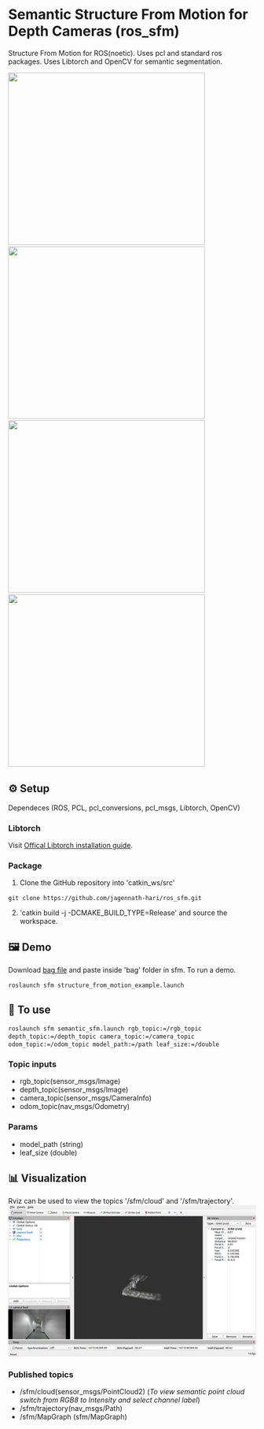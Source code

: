 # Semantic Structure From Motion for Depth Cameras (ros_sfm)
Structure From Motion for ROS(noetic). Uses pcl and standard ros packages. Uses Libtorch and OpenCV for semantic segmentation.

<p float="center">
  <img src="assets/camera_feed1.gif" width="400" height="350" />
  <img src="assets/point_cloud.gif" width="400" height="350" />
  <img src="assets/camera_feed2.gif" width="400" height="350" />
  <img src="assets/semantic_cloud.gif" width="400" height="350" />
</p> 

## ⚙️ Setup
Dependeces (ROS, PCL, pcl_conversions, pcl_msgs, Libtorch, OpenCV)

### Libtorch
Visit [Offical Libtorch installation guide](https://github.com/pytorch/pytorch/blob/main/docs/libtorch.rst).

### Package
1. Clone the GitHub repository into 'catkin_ws/src'
```shell
git clone https://github.com/jagennath-hari/ros_sfm.git
```
2. 'catkin build -j -DCMAKE_BUILD_TYPE=Release' and source the workspace.

## 🖼 Demo
Download [bag file](https://drive.google.com/uc?export=download&id=1SUDQQADDZAbozKulQ5Lv8tRqpfOsAcj8) and paste inside 'bag' folder in sfm.
To run a demo.
```shell
roslaunch sfm structure_from_motion_example.launch
```
## 🏁 To use
```shell
roslaunch sfm semantic_sfm.launch rgb_topic:=/rgb_topic depth_topic:=/depth_topic camera_topic:=/camera_topic odom_topic:=/odom_topic model_path:=/path leaf_size:=/double
```
### Topic inputs
- rgb_topic(sensor_msgs/Image)
- depth_topic(sensor_msgs/Image)
- camera_topic(sensor_msgs/CameraInfo)
- odom_topic(nav_msgs/Odometry)

### Params
- model_path (string)
- leaf_size (double)

## 📊 Visualization
Rviz can be used to view the topics '/sfm/cloud' and '/sfm/trajectory'.
![Alt text](assets/rviz.png)

### Published topics
- /sfm/cloud(sensor_msgs/PointCloud2) (*To view semantic point cloud switch from RGB8 to Intensity and select channel label*)
- /sfm/trajectory(nav_msgs/Path)
- /sfm/MapGraph (sfm/MapGraph)
